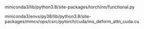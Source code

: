 miniconda3/lib/python3.8/site-packages/torch/nn/functional.py



miniconda3/envs/py38/lib/python3.8/site-packages/mmcv/ops/csrc/pytorch/cuda/ms_deform_attn_cuda.cu